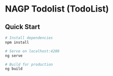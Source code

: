 # NAGP Todolist (TodoList)

## Quick Start

```bash
# Install dependencies
npm install

# Serve on localhost:4200
ng serve

# Build for production
ng build
```
